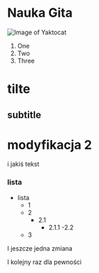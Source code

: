 # Nauka Gita


![Image of Yaktocat](https://octodex.github.com/images/yaktocat.png)

1. One
2. Two
3. Three   

  # tilte
  ## subtitle


# modyfikacja 2
i jakiś tekst

### lista
- lista
  - 1
  - 2
    - 2.1
      - 2.1.1
    -2.2
  - 3

I jeszcze jedna zmiana

I kolejny raz dla pewności
